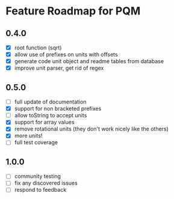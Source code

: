 Feature Roadmap for PQM
================================================================================

0.4.0
--------------------------------------------------------------------------------
- [x] root function (sqrt)
- [x] allow use of prefixes on units with offsets 
- [x] generate code unit object and readme tables from database
- [x] improve unit parser, get rid of regex

0.5.0
--------------------------------------------------------------------------------
- [ ] full update of documentation
- [x] support for non bracketed prefixes 
- [ ] allow toString to accept units
- [x] support for array values
- [x] remove rotational units (they don't work nicely like the others)
- [x] more units!
- [ ] full test coverage

1.0.0
--------------------------------------------------------------------------------
- [ ] community testing
- [ ] fix any discovered issues
- [ ] respond to feedback